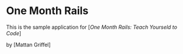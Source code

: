 # One Month Rails

This is the sample application for
[*One Month Rails: Teach Yourseld to Code*]

by [Mattan Griffel]